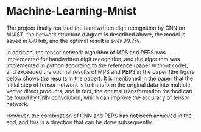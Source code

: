# Machine-Learning-Mnist

The project finally realized the handwritten digit recognition by CNN on MNIST, the network structure diagram is described above, the model is saved in GitHub, and the optimal result is over 99.7\%.

In addition, the tensor network algorithm of MPS and PEPS was implemented for handwritten digit recognition, and the algorithm was implemented in python according to the reference (paper without code), and exceeded the optimal results of MPS and PEPS in the paper (the figure below shows the results in the paper). It is mentioned in the paper that the initial step of tensor network is to transform the original data into multiple vector direct products, and in fact, the optimal transformation method can be found by CNN convolution, which can improve the accuracy of tensor network.

However, the combination of CNN and PEPS has not been achieved in the end, and this is a direction that can be done subsequently.

